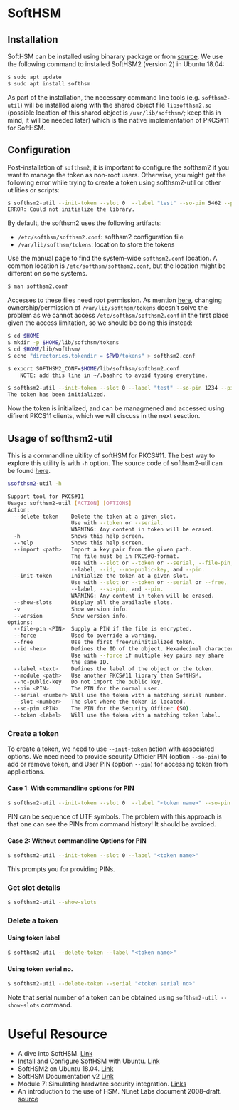 
# SoftHSM

## Installation

SoftHSM can be installed using binarary package or from [source](https://github.com/opendnssec/SoftHSMv2). We use the following command to installed SoftHSM2 (version 2) in Ubuntu 18.04:
```bash
$ sudo apt update
$ sudo apt install softhsm
```

As part of the installation, the necessary command line tools (e.g. `softhsm2-util`) will be installed along with the shared object file `libsofthsm2.so` (possible location of this shared object is `/usr/lib/softhsm/`; keep this in mind, it will be needed later) which is the native implementation of PKCS#11 for SoftHSM.

## Configuration

Post-installation of `softhsm2`, it is important to configure the softhsm2 if you want to manage the token as non-root users. Otherwise, you might get the following error while trying to create a token using softhsm2-util or other utilities or scripts:

```bash
$ softhsm2-util --init-token --slot 0  --label "test" --so-pin 5462 --pin 8764329
ERROR: Could not initialize the library.
```

By default, the softhsm2 uses the following artifacts:
- `/etc/softhsm/softhsm2.conf`: softhsm2 configuration file
- `/var/lib/softhsm/tokens`: location to store the tokens

Use the manual page to find the system-wide `softhsm2.conf` location. A common location is `/etc/softhsm/softhsm2.conf`, but the location might be different on some systems.

```bash
$ man softhsm2.conf
```

Accesses to these files need root permission. As mention [here](https://stackoverflow.com/questions/53230852/error-creating-token-via-softhsm2-as-non-root-user-could-not-initialize-the-lib), changing ownership/permission of `/var/lib/softhsm/tokens` doesn't solve the problem as we cannot access `/etc/softhsm/softhsm2.conf` in the first place given the access limitation, so we should be doing this instead:

```bash
$ cd $HOME
$ mkdir -p $HOME/lib/softhsm/tokens
$ cd $HOME/lib/softhsm/
$ echo "directories.tokendir = $PWD/tokens" > softhsm2.conf

$ export SOFTHSM2_CONF=$HOME/lib/softhsm/softhsm2.conf
    NOTE: add this line in ~/.bashrc to avoid typing everytime.

$ softhsm2-util --init-token --slot 0 --label "test" --so-pin 1234 --pin 123456
The token has been initialized.
```

Now the token is initialized, and can be managmened and accessed using difirent PKCS11 clients, which we will discuss in the next sesction.

## Usage of softhsm2-util

This is a commandline uitility of softHSM for PKCS#11. The best way to explore this utility is with `-h` option. The source code of softhsm2-util can be found [here](https://github.com/opendnssec/SoftHSMv2/blob/develop/src/bin/util/softhsm2-util.cpp).

```bash
$softhsm2-util -h

Support tool for PKCS#11
Usage: softhsm2-util [ACTION] [OPTIONS]
Action:
  --delete-token    Delete the token at a given slot.
                    Use with --token or --serial.
                    WARNING: Any content in token will be erased.
  -h                Shows this help screen.
  --help            Shows this help screen.
  --import <path>   Import a key pair from the given path.
                    The file must be in PKCS#8-format.
                    Use with --slot or --token or --serial, --file-pin,
                    --label, --id, --no-public-key, and --pin.
  --init-token      Initialize the token at a given slot.
                    Use with --slot or --token or --serial or --free,
                    --label, --so-pin, and --pin.
                    WARNING: Any content in token will be erased.
  --show-slots      Display all the available slots.
  -v                Show version info.
  --version         Show version info.
Options:
  --file-pin <PIN>  Supply a PIN if the file is encrypted.
  --force           Used to override a warning.
  --free            Use the first free/uninitialized token.
  --id <hex>        Defines the ID of the object. Hexadecimal characters.
                    Use with --force if multiple key pairs may share
                    the same ID.
  --label <text>    Defines the label of the object or the token.
  --module <path>   Use another PKCS#11 library than SoftHSM.
  --no-public-key   Do not import the public key.
  --pin <PIN>       The PIN for the normal user.
  --serial <number> Will use the token with a matching serial number.
  --slot <number>   The slot where the token is located.
  --so-pin <PIN>    The PIN for the Security Officer (SO).
  --token <label>   Will use the token with a matching token label.
```

### Create a token

To create a token, we need to use `--init-token` action with associated options. We need need to provide security Officier PIN (option `--so-pin`) to add or remove token, and User PIN (option `--pin`) for accessing token from applications. 

#### Case 1: With commandline options for PIN

```bash
$ softhsm2-util --init-token --slot 0  --label "<token name>" --so-pin <so-pin value> --pin <pin value>
```

PIN can be sequence of UTF symbols. The problem with this approach is that one can see the PINs from command history! It should be avoided.

#### Case 2: Without commandline Options for PIN

```bash
$ softhsm2-util --init-token --slot 0 --label "<token name>"
```

This prompts you for providing PINs.

### Get slot details

```bash
$ softhsm2-util --show-slots
```

### Delete a token

#### Using token label

```bash
$ softhsm2-util --delete-token --label "<token name>"
```

#### Using token serial no.

```bash
$ softhsm2-util --delete-token --serial "<token serial no>"
```

Note that serial number of a token can be obtained using `softhsm2-util --show-slots` command.

# Useful Resource

- A dive into SoftHSM. [Link](https://medium.com/@clydecroix/a-dive-into-softhsm-e4be3e70c7bc)
- Install and Configure SoftHSM with Ubuntu. [Link](https://medium.com/faun/install-and-configure-softhsm-with-ubuntu-2375f32bb20a)
- SoftHSM2 on Ubuntu 18.04. [Link](https://drtfm.com/softhsm2-on-ubuntu-18-04/)
- SoftHSM Documentation v2 [Link](https://wiki.opendnssec.org/display/SoftHSMDOCS/SoftHSM+Documentation+v2)
- Module 7: Simulating hardware security integration. [Links](https://docs.aws.amazon.com/greengrass/latest/developerguide/console-mod7.html)
- An introduction to the use of HSM. NLnet Labs document 2008-draft. [source](https://www.dnssec.cz/files/nic/doc/hsm.pdf)
